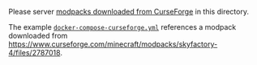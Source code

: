 Please server [modpacks downloaded from CurseForge](https://www.curseforge.com/minecraft/modpacks) in this directory.

The example [`docker-compose-curseforge.yml`](../docker-compose-curseforge.yml) references a modpack downloaded from <https://www.curseforge.com/minecraft/modpacks/skyfactory-4/files/2787018>.
